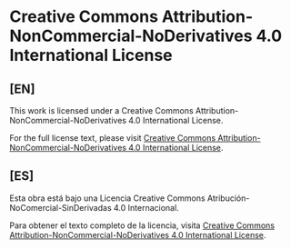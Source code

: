 # Creative Commons Attribution-NonCommercial-NoDerivatives 4.0 International License

## [EN]
This work is licensed under a Creative Commons Attribution-NonCommercial-NoDerivatives 4.0 International License.

For the full license text, please visit [Creative Commons Attribution-NonCommercial-NoDerivatives 4.0 International License](https://creativecommons.org/licenses/by-nc-nd/4.0/).

## [ES]
Esta obra está bajo una Licencia Creative Commons Atribución-NoComercial-SinDerivadas 4.0 Internacional.

Para obtener el texto completo de la licencia, visita [Creative Commons Attribution-NonCommercial-NoDerivatives 4.0 International License](https://creativecommons.org/licenses/by-nc-nd/4.0/).


